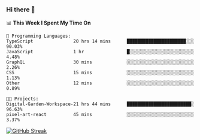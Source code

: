 ### Hi there 👋

<!--
**deko95/deko95** is a ✨ _special_ ✨ repository because its `README.md` (this file) appears on your GitHub profile.

Here are some ideas to get you started:

- 🔭 I’m currently working on ...
- 🌱 I’m currently learning ...
- 👯 I’m looking to collaborate on ...
- 🤔 I’m looking for help with ...
- 💬 Ask me about ...
- 📫 How to reach me: ...
- 😄 Pronouns: ...
- ⚡ Fun fact: ...
-->
<!--START_SECTION:waka-->
📊 **This Week I Spent My Time On** 

```text
💬 Programming Languages: 
TypeScript               20 hrs 14 mins      ██████████████████████░░░   90.03% 
JavaScript               1 hr                █░░░░░░░░░░░░░░░░░░░░░░░░   4.48% 
GraphQL                  30 mins             ░░░░░░░░░░░░░░░░░░░░░░░░░   2.26% 
CSS                      15 mins             ░░░░░░░░░░░░░░░░░░░░░░░░░   1.13% 
Other                    12 mins             ░░░░░░░░░░░░░░░░░░░░░░░░░   0.89%

🐱‍💻 Projects: 
Digital-Garden-Workspace-21 hrs 44 mins      ████████████████████████░   96.63% 
pixel-art-react          45 mins             ░░░░░░░░░░░░░░░░░░░░░░░░░   3.37%

```


<!--END_SECTION:waka-->

[![GitHub Streak](https://streak-stats.demolab.com/?user=deko95&theme=gruvbox_duo)](https://git.io/streak-stats)
